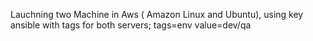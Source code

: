 Lauchning two Machine in Aws ( Amazon Linux and Ubuntu), using key ansible with tags for both servers; tags=env value=dev/qa